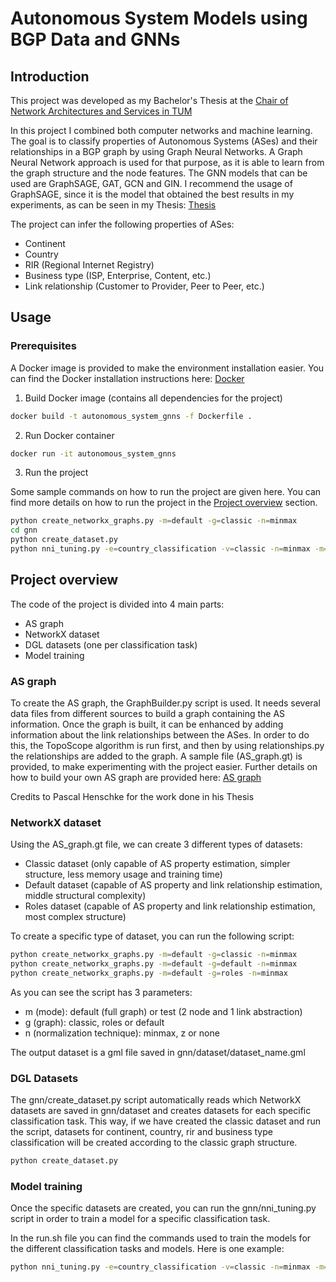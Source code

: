 # Autonomous System Models using BGP Data and GNNs

## Introduction

This project was developed as my Bachelor's Thesis at the [Chair of Network Architectures and Services in TUM](https://www.net.in.tum.de/homepage/)  

In this project I combined both computer networks and machine learning. The goal is to classify properties of Autonomous Systems (ASes) and their relationships in a BGP graph by using Graph Neural Networks. A Graph Neural Network approach is used for that purpose, as it is able to learn from the graph structure and the node features. The GNN models that can be used are GraphSAGE, GAT, GCN and GIN. I recommend the usage of GraphSAGE, since it is the model that obtained the best results in my experiments, as can be seen in my Thesis: [Thesis](thesis.pdf)

The project can infer the following properties of ASes:
- Continent
- Country
- RIR (Regional Internet Registry)
- Business type (ISP, Enterprise, Content, etc.)
- Link relationship (Customer to Provider, Peer to Peer, etc.)

## Usage

### Prerequisites
A Docker image is provided to make the environment installation easier. You can find the Docker installation instructions here: [Docker](https://docs.docker.com/get-docker/)

1. Build Docker image (contains all dependencies for the project)
```sh
docker build -t autonomous_system_gnns -f Dockerfile .
```

2. Run Docker container
```sh
docker run -it autonomous_system_gnns
```

3. Run the project

Some sample commands on how to run the project are given here. You can find more details on how to run the project in the [Project overview](#project-overview) section.

```sh
python create_networkx_graphs.py -m=default -g=classic -n=minmax
cd gnn
python create_dataset.py
python nni_tuning.py -e=country_classification -v=classic -n=minmax -m=GraphSAGE
```

## Project overview

The code of the project is divided into 4 main parts:
- AS graph
- NetworkX dataset
- DGL datasets (one per classification task)
- Model training

### AS graph

To create the AS graph, the GraphBuilder.py script is used. It needs several data files from different sources to build a graph containing the AS information. 
Once the graph is built, it can be enhanced by adding information about the link relationships between the ASes. In order to do this, the TopoScope algorithm is run first, and then by using relationships.py the relationships are added to the graph. 
A sample file (AS_graph.gt) is provided, to make experimenting with the project easier. Further details on how to build your own AS graph are provided here: [AS graph](graphbuilder.md)

Credits to Pascal Henschke for the work done in his Thesis

### NetworkX dataset

Using the AS_graph.gt file, we can create 3 different types of datasets:
- Classic dataset (only capable of AS property estimation, simpler structure, less memory usage and training time)
- Default dataset (capable of AS property and link relationship estimation, middle structural complexity)
- Roles dataset (capable of AS property and link relationship estimation, most complex structure)

To create a specific type of dataset, you can run the following script:

```sh
python create_networkx_graphs.py -m=default -g=classic -n=minmax
python create_networkx_graphs.py -m=default -g=default -n=minmax
python create_networkx_graphs.py -m=default -g=roles -n=minmax
```

As you can see the script has 3 parameters:
- m (mode): default (full graph) or test (2 node and 1 link abstraction)
- g (graph): classic, roles or default
- n (normalization technique): minmax, z or none

The output dataset is a gml file saved in gnn/dataset/dataset_name.gml

### DGL Datasets

The gnn/create_dataset.py script automatically reads which NetworkX datasets are saved in gnn/dataset and creates datasets for each specific classification task. 
This way, if we have created the classic dataset and run the script, datasets for continent, country, rir and business type classification will be created according to the classic graph structure.

```sh
python create_dataset.py
```

### Model training

Once the specific datasets are created, you can run the gnn/nni_tuning.py script in order to train a model for a specific classification task. 

In the run.sh file you can find the commands used to train the models for the different classification tasks and models. Here is one example: 

```sh
python nni_tuning.py -e=country_classification -v=classic -n=minmax -m=GraphSAGE
```

